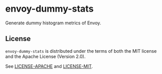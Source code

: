 envoy-dummy-stats
=======

Generate dummy histogram metrics of Envoy.

## License

`envoy-dummy-stats` is distributed under the terms of both the MIT license and the Apache License (Version 2.0).

See [LICENSE-APACHE](LICENSE-APACHE) and [LICENSE-MIT](LICENSE-MIT).